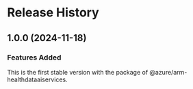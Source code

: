 # Release History
    
## 1.0.0 (2024-11-18)

### Features Added

This is the first stable version with the package of @azure/arm-healthdataaiservices.
